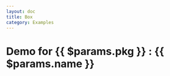 ```yaml
---
layout: doc
title: Box
category: Examples
---
```


# Demo for {{ $params.pkg }} : {{ $params.name }}

<!-- @content -->

